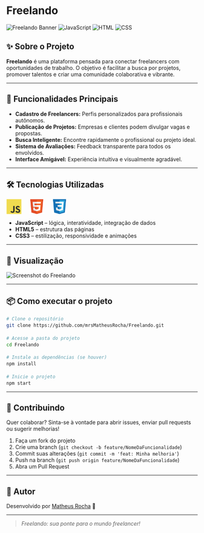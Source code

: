 # Freelando

![Freelando Banner](https://img.shields.io/badge/Freelando-Freelancer%20Hub-blueviolet?style=for-the-badge)
![JavaScript](https://img.shields.io/badge/JavaScript-84.9%25-yellow?style=flat-square)
![HTML](https://img.shields.io/badge/HTML-11.8%25-orange?style=flat-square)
![CSS](https://img.shields.io/badge/CSS-3.3%25-9cf?style=flat-square)

## ✨ Sobre o Projeto

**Freelando** é uma plataforma pensada para conectar freelancers com oportunidades de trabalho. O objetivo é facilitar a busca por projetos, promover talentos e criar uma comunidade colaborativa e vibrante.

---

## 🚀 Funcionalidades Principais

- **Cadastro de Freelancers:** Perfis personalizados para profissionais autônomos.
- **Publicação de Projetos:** Empresas e clientes podem divulgar vagas e propostas.
- **Busca Inteligente:** Encontre rapidamente o profissional ou projeto ideal.
- **Sistema de Avaliações:** Feedback transparente para todos os envolvidos.
- **Interface Amigável:** Experiência intuitiva e visualmente agradável.

---

## 🛠️ Tecnologias Utilizadas

<div style="display: flex; gap: 20px;">
  <img src="https://raw.githubusercontent.com/devicons/devicon/master/icons/javascript/javascript-original.svg" alt="JavaScript" width="40"/>
  <img src="https://raw.githubusercontent.com/devicons/devicon/master/icons/html5/html5-original.svg" alt="HTML5" width="40"/>
  <img src="https://raw.githubusercontent.com/devicons/devicon/master/icons/css3/css3-original.svg" alt="CSS3" width="40"/>
</div>

- **JavaScript** – lógica, interatividade, integração de dados
- **HTML5** – estrutura das páginas
- **CSS3** – estilização, responsividade e animações

---

## 🎨 Visualização

![Screenshot do Freelando](https://placehold.co/900x400?text=Freelando+Screenshot)

---

## 📦 Como executar o projeto

```bash
# Clone o repositório
git clone https://github.com/mrsMatheusRocha/Freelando.git

# Acesse a pasta do projeto
cd Freelando

# Instale as dependências (se houver)
npm install

# Inicie o projeto
npm start
```

---

## 🤝 Contribuindo

Quer colaborar? Sinta-se à vontade para abrir issues, enviar pull requests ou sugerir melhorias!

1. Faça um fork do projeto
2. Crie uma branch (`git checkout -b feature/NomeDaFuncionalidade`)
3. Commit suas alterações (`git commit -m 'feat: Minha melhoria'`)
4. Push na branch (`git push origin feature/NomeDaFuncionalidade`)
5. Abra um Pull Request

---

## 👤 Autor

Desenvolvido por [Matheus Rocha](https://github.com/mrsMatheusRocha) 🚀

---

> _Freelando: sua ponte para o mundo freelancer!_
